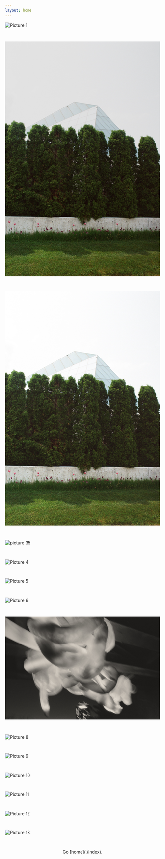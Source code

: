 ```yaml
---
layout: home
---
```


![Picture 1](./picture1.jpg)

&nbsp;

![Picture 2](./picture2.jpg)

&nbsp;

![Picture 3](./picture3.jpg)

&nbsp;

![picture 35](./picture35.jpg)

&nbsp;

![Picture 4](./picture4.jpg)

&nbsp;

![Picture 5](./picture5.jpg)

&nbsp;

![Picture 6](./picture6.jpg)

&nbsp;

![Picture 7](./picture7.jpg)

&nbsp;

![Picture 8](./picture8.jpg)

&nbsp;

![Picture 9](./picture9.jpg)

&nbsp;

![Picture 10](./picture10.jpg)

&nbsp;

![Picture 11](./picture11.jpg)

&nbsp;

![Picture 12](./picture12.jpg)

&nbsp;

![Picture 13](./picture13.jpg)

&nbsp;

<p align= "center">Go [home](./index).</p>

